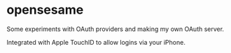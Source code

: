 # opensesame

Some experiments with OAuth providers and making my own OAuth server.

Integrated with Apple TouchID to allow logins via your iPhone.
